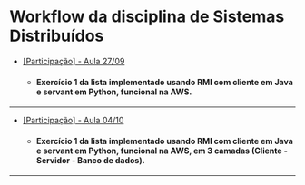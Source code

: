 # Workflow da disciplina de Sistemas Distribuídos 
* [[Participação] - Aula 27/09](https://github.com/SD-2021-2/ViniciusNunes/tree/main/Exerc%C3%ADcio%201%20com%20RMI%20(Aula%2027-09))
  - #### Exercício 1 da lista implementado usando RMI com cliente em Java e servant em Python, funcional na AWS.
---
* [[Participação] - Aula 04/10](https://github.com/SD-2021-2/ViniciusNunes/tree/main/Exerc%C3%ADcio%201%20com%20RMI%20em%203%20camadas%20(Aula%2004-10))
  - #### Exercício 1 da lista implementado usando RMI com cliente em Java e servant em Python, funcional na AWS, em 3 camadas (Cliente - Servidor - Banco de dados).
---
